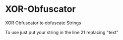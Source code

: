# XOR-Obfuscator
XOR Obfuscator to obfuscate Strings

To use just put your string in the line 21 replacing "text"
